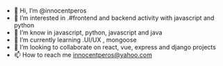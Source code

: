 - 👋 Hi, I’m @innocentperos
- 👀 I’m interested in .#frontend and backend activity with javascript and python
- 💞️ I’m know in javascript, python, javascript and java 
- 🌱 I’m currently learning .UI/UX , mongoose
- 💞️ I’m looking to collaborate on react, vue, express and django projects
- 📫 How to reach me innocentperos@yahoo.com

<!---
innocentperos/innocentperos is a ✨ special ✨ repository because its `README.md` (this file) appears on your GitHub profile.
You can click the Preview link to take a look at your changes.
--->
